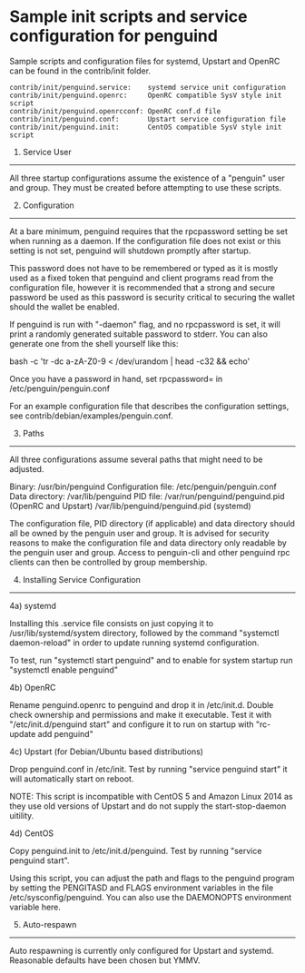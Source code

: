 Sample init scripts and service configuration for penguind
==========================================================

Sample scripts and configuration files for systemd, Upstart and OpenRC
can be found in the contrib/init folder.

    contrib/init/penguind.service:    systemd service unit configuration
    contrib/init/penguind.openrc:     OpenRC compatible SysV style init script
    contrib/init/penguind.openrcconf: OpenRC conf.d file
    contrib/init/penguind.conf:       Upstart service configuration file
    contrib/init/penguind.init:       CentOS compatible SysV style init script

1. Service User
---------------------------------

All three startup configurations assume the existence of a "penguin" user
and group.  They must be created before attempting to use these scripts.

2. Configuration
---------------------------------

At a bare minimum, penguind requires that the rpcpassword setting be set
when running as a daemon.  If the configuration file does not exist or this
setting is not set, penguind will shutdown promptly after startup.

This password does not have to be remembered or typed as it is mostly used
as a fixed token that penguind and client programs read from the configuration
file, however it is recommended that a strong and secure password be used
as this password is security critical to securing the wallet should the
wallet be enabled.

If penguind is run with "-daemon" flag, and no rpcpassword is set, it will
print a randomly generated suitable password to stderr.  You can also
generate one from the shell yourself like this:

bash -c 'tr -dc a-zA-Z0-9 < /dev/urandom | head -c32 && echo'

Once you have a password in hand, set rpcpassword= in /etc/penguin/penguin.conf

For an example configuration file that describes the configuration settings,
see contrib/debian/examples/penguin.conf.

3. Paths
---------------------------------

All three configurations assume several paths that might need to be adjusted.

Binary:              /usr/bin/penguind
Configuration file:  /etc/penguin/penguin.conf
Data directory:      /var/lib/penguind
PID file:            /var/run/penguind/penguind.pid (OpenRC and Upstart)
                     /var/lib/penguind/penguind.pid (systemd)

The configuration file, PID directory (if applicable) and data directory
should all be owned by the penguin user and group.  It is advised for security
reasons to make the configuration file and data directory only readable by the
penguin user and group.  Access to penguin-cli and other penguind rpc clients
can then be controlled by group membership.

4. Installing Service Configuration
-----------------------------------

4a) systemd

Installing this .service file consists on just copying it to
/usr/lib/systemd/system directory, followed by the command
"systemctl daemon-reload" in order to update running systemd configuration.

To test, run "systemctl start penguind" and to enable for system startup run
"systemctl enable penguind"

4b) OpenRC

Rename penguind.openrc to penguind and drop it in /etc/init.d.  Double
check ownership and permissions and make it executable.  Test it with
"/etc/init.d/penguind start" and configure it to run on startup with
"rc-update add penguind"

4c) Upstart (for Debian/Ubuntu based distributions)

Drop penguind.conf in /etc/init.  Test by running "service penguind start"
it will automatically start on reboot.

NOTE: This script is incompatible with CentOS 5 and Amazon Linux 2014 as they
use old versions of Upstart and do not supply the start-stop-daemon uitility.

4d) CentOS

Copy penguind.init to /etc/init.d/penguind. Test by running "service penguind start".

Using this script, you can adjust the path and flags to the penguind program by
setting the PENGITASD and FLAGS environment variables in the file
/etc/sysconfig/penguind. You can also use the DAEMONOPTS environment variable here.

5. Auto-respawn
-----------------------------------

Auto respawning is currently only configured for Upstart and systemd.
Reasonable defaults have been chosen but YMMV.
